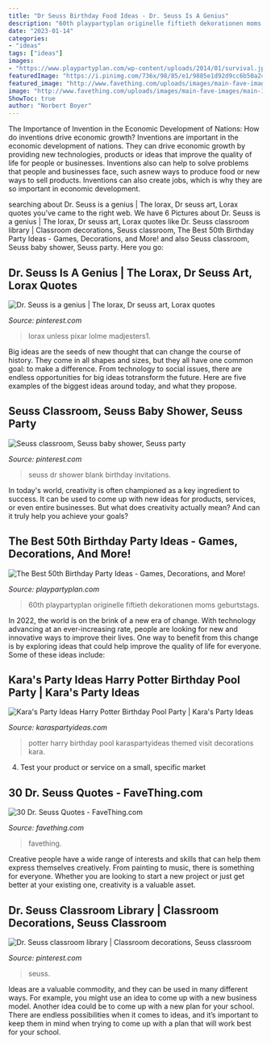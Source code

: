 ```yaml
---
title: "Dr Seuss Birthday Food Ideas - Dr. Seuss Is A Genius"
description: "60th playpartyplan originelle fiftieth dekorationen moms geburtstags"
date: "2023-01-14"
categories:
- "ideas"
tags: ["ideas"]
images:
- "https://www.playpartyplan.com/wp-content/uploads/2014/01/survival.jpg"
featuredImage: "https://i.pinimg.com/736x/98/85/e1/9885e1d92d9cc6b50a24a31cf9f55820--blank-page-dr-suess.jpg"
featured_image: "http://www.favething.com/uploads/images/main-fave-images/main-15aed6abb1895a0e7cb4eafd9b82c782442f7dbc.jpg"
image: "http://www.favething.com/uploads/images/main-fave-images/main-15aed6abb1895a0e7cb4eafd9b82c782442f7dbc.jpg"
ShowToc: true
author: "Norbert Boyer"
---
```



The Importance of Invention in the Economic Development of Nations: How do inventions drive economic growth?
Inventions are important in the economic development of nations. They can drive economic growth by providing new technologies, products or ideas that improve the quality of life for people or businesses. Inventions also can help to solve problems that people and businesses face, such asnew ways to produce food or new ways to sell products. Inventions can also create jobs, which is why they are so important in economic development.

	

		
searching about Dr. Seuss is a genius | The lorax, Dr seuss art, Lorax quotes you've came to the right web. We have 6 Pictures about Dr. Seuss is a genius | The lorax, Dr seuss art, Lorax quotes like Dr. Seuss classroom library | Classroom decorations, Seuss classroom, The Best 50th Birthday Party Ideas - Games, Decorations, and More! and also Seuss classroom, Seuss baby shower, Seuss party. Here you go:
		
    
## Dr. Seuss Is A Genius | The Lorax, Dr Seuss Art, Lorax Quotes

<img loading=lazy src="https://i.pinimg.com/736x/50/55/b3/5055b393d23ab64e9f2dd27cea704333--the-lorax-pixar.jpg" onerror="this.onerror=null;this.src='https://tse4.mm.bing.net/th?id=OIP.XZDE-3uOH2T3gAZqTdEL8AAAAA&amp;pid=15.1';" alt="Dr. Seuss is a genius | The lorax, Dr seuss art, Lorax quotes">

_Source: pinterest.com_

>lorax unless pixar lolme madjesters1. 

	

Big ideas are the seeds of new thought that can change the course of history. They come in all shapes and sizes, but they all have one common goal: to make a difference. From technology to social issues, there are endless opportunities for big ideas totransform the future. Here are five examples of the biggest ideas around today, and what they propose.

    
## Seuss Classroom, Seuss Baby Shower, Seuss Party

<img loading=lazy src="https://i.pinimg.com/736x/98/85/e1/9885e1d92d9cc6b50a24a31cf9f55820--blank-page-dr-suess.jpg" onerror="this.onerror=null;this.src='https://tse2.mm.bing.net/th?id=OIP.Jgg14Moj_qxQu-M00hpnCwHaKX&amp;pid=15.1';" alt="Seuss classroom, Seuss baby shower, Seuss party">

_Source: pinterest.com_

>seuss dr shower blank birthday invitations. 

	

In today's world, creativity is often championed as a key ingredient to success. It can be used to come up with new ideas for products, services, or even entire businesses. But what does creativity actually mean? And can it truly help you achieve your goals?

    
## The Best 50th Birthday Party Ideas - Games, Decorations, And More!

<img loading=lazy src="https://www.playpartyplan.com/wp-content/uploads/2014/01/survival.jpg" onerror="this.onerror=null;this.src='https://tse3.mm.bing.net/th?id=OIP.H5A0Xe2p_tB6V_dIo3ar8QAAAA&amp;pid=15.1';" alt="The Best 50th Birthday Party Ideas - Games, Decorations, and More!">

_Source: playpartyplan.com_

>60th playpartyplan originelle fiftieth dekorationen moms geburtstags. 

	

In 2022, the world is on the brink of a new era of change. With technology advancing at an ever-increasing rate, people are looking for new and innovative ways to improve their lives. One way to benefit from this change is by exploring ideas that could help improve the quality of life for everyone. Some of these ideas include:

    
## Kara&#039;s Party Ideas Harry Potter Birthday Pool Party | Kara&#039;s Party Ideas

<img loading=lazy src="http://karaspartyideas.com/wp-content/uploads/2018/06/Harry-Potter-Birthday-Pool-Party-via-Karas-Party-Ideas-KarasPartyIdeas.com9_.jpg" onerror="this.onerror=null;this.src='https://tse2.mm.bing.net/th?id=OIP.kixJUuueuZMdOmVWKhSmIgHaLH&amp;pid=15.1';" alt="Kara&#039;s Party Ideas Harry Potter Birthday Pool Party | Kara&#039;s Party Ideas">

_Source: karaspartyideas.com_

>potter harry birthday pool karaspartyideas themed visit decorations kara. 

	

4. Test your product or service on a small, specific market

    
## 30 Dr. Seuss Quotes - FaveThing.com

<img loading=lazy src="http://www.favething.com/uploads/images/main-fave-images/main-15aed6abb1895a0e7cb4eafd9b82c782442f7dbc.jpg" onerror="this.onerror=null;this.src='https://tse2.mm.bing.net/th?id=OIP.oXj4WFKxTPsJDUceV5oOLQHaWs&amp;pid=15.1';" alt="30 Dr. Seuss Quotes - FaveThing.com">

_Source: favething.com_

>favething. 

	

Creative people have a wide range of interests and skills that can help them express themselves creatively. From painting to music, there is something for everyone. Whether you are looking to start a new project or just get better at your existing one, creativity is a valuable asset.

    
## Dr. Seuss Classroom Library | Classroom Decorations, Seuss Classroom

<img loading=lazy src="https://i.pinimg.com/736x/d0/0a/b0/d00ab0ede810e8d38e11206e3dcbc679.jpg" onerror="this.onerror=null;this.src='https://tse1.mm.bing.net/th?id=OIP.tuFS3Ad_oC2JF168ksCTLgHaJ3&amp;pid=15.1';" alt="Dr. Seuss classroom library | Classroom decorations, Seuss classroom">

_Source: pinterest.com_

>seuss. 

	

Ideas are a valuable commodity, and they can be used in many different ways. For example, you might use an idea to come up with a new business model. Another idea could be to come up with a new plan for your school. There are endless possibilities when it comes to ideas, and it’s important to keep them in mind when trying to come up with a plan that will work best for your school.

